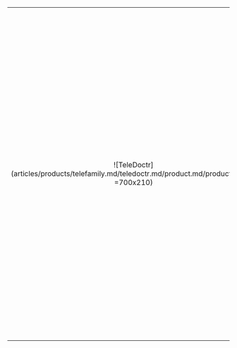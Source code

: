 |||
|:--:|:--:|
| ![TeleDoctr](articles/products/telefamily.md/teledoctr.md/product.md/product.en.png =700x210) | <h1 class="productheader">ACCOUNTABILITY</h1><p class="productdescription">Telepresence provides transparency allowing the staff to see each other, same as they would in the office.</p><h1 class="productheader">SECURED CONNECTIVITY & COMMUNICATION</h1><p class="productdescription">Utilizes the advantages of Reflection technology coupled with zero trust cybersecurity with the addition of Telemeet providing secured video conferencing, chat and file sharing.</p><h1 class="productheader">MEDICAL RECORDS & COMPLIANCE</h1><p class="productdescription">Secured remote access to all medical IoT devices, such as Vitalpad and other devices, which can measure vitals from home and transmit to medical professionals</p> |